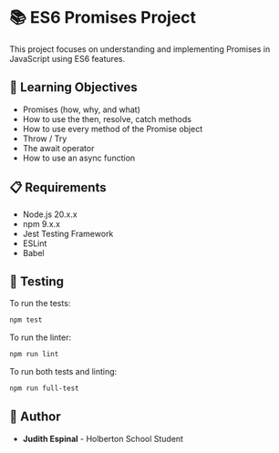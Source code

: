 # 📚 ES6 Promises Project

This project focuses on understanding and implementing Promises in JavaScript using ES6 features.

## 🎯 Learning Objectives

- Promises (how, why, and what)
- How to use the then, resolve, catch methods
- How to use every method of the Promise object
- Throw / Try
- The await operator
- How to use an async function

## 📋 Requirements

- Node.js 20.x.x
- npm 9.x.x
- Jest Testing Framework
- ESLint
- Babel

## 🧪 Testing

To run the tests:
```bash
npm test
```

To run the linter:
```bash
npm run lint
```

To run both tests and linting:
```bash
npm run full-test
```

## **👤 Author**
- **Judith Espinal** - Holberton School Student 

